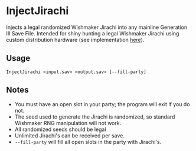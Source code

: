 # InjectJirachi
Injects a legal randomized Wishmaker Jirachi into any mainline Generation III Save File. Intended for shiny hunting a legal Wishmaker Jirachi using custom distribution hardware (see implementation [here](https://github.com/aestellic/WishmakerDistributionMachine)). 

## Usage
`InjectJirachi <input.sav> <output.sav> [--fill-party]`

## Notes
 - You must have an open slot in your party; the program will exit if you do not.
 - The seed used to generate the Jirachi is randomized, so standard Wishmaker RNG manipulation will not work.
  - All randomized seeds should be legal
 - Unlimited Jirachi's can be received per save.
 - `--fill-party` will fill all open slots in the party with Jirachi's.
